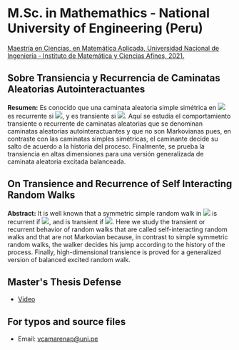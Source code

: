 # M.Sc. in Mathemathics - National University of Engineering (Peru)

[Maestría en Ciencias, en Matemática Aplicada, Universidad Nacional de Ingeniería - Instituto de Matemática y Ciencias Afines, 2021.](https://fc.uni.edu.pe/maestria-en-ciencias-en-matematica-aplicada/)


## Sobre Transiencia y Recurrencia de Caminatas Aleatorias Autointeractuantes

**Resumen:** Es conocido que una caminata aleatoria simple simétrica en <img src="https://render.githubusercontent.com/render/math?math=\mathbb{Z}^d"> es recurrente
si <img src="https://render.githubusercontent.com/render/math?math=d=1,2">, y es transiente si <img src="https://render.githubusercontent.com/render/math?math=d\ge 3">. Aquı́ se estudia el comportamiento
transiente o recurrente de caminatas aleatorias que se denominan caminatas
aleatorias autointeractuantes y que no son Markovianas pues, en contraste con
las caminatas simples simétricas, el caminante decide su salto de acuerdo a la
historia del proceso. Finalmente, se prueba la transiencia en altas dimensiones
para una versión generalizada de caminata aleatoria excitada balanceada. 

## On Transience and Recurrence of Self Interacting Random Walks

**Abstract:** It is well known that a symmetric simple random walk in <img src="https://render.githubusercontent.com/render/math?math=\mathbb{Z}^d"> is recurrent if
<img src="https://render.githubusercontent.com/render/math?math=d=1,2">, and is transient if <img src="https://render.githubusercontent.com/render/math?math=d\ge 3">. Here we study the transient or recurrent
behavior of random walks that are called self-interacting random walks and
that are not Markovian because, in contrast to simple symmetric random walks,
the walker decides his jump according to the history of the process. Finally,
high-dimensional transience is proved for a generalized version of balanced
excited random walk.

## Master's Thesis Defense

- [Video](https://drive.google.com/file/d/1gUf5ehRKAKnUtwI50_fjF4gQ-NOWKWwe/view?usp=sharing)

## For typos and source files

- Email: vcamarenap@uni.pe
